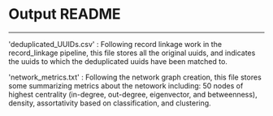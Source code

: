 # Output README
---
'deduplicated_UUIDs.csv' : Following record linkage work in the record_linkage pipeline, this file stores all the original uuids, and indicates the uuids to which the deduplicated uuids have been matched to.

'network_metrics.txt' : Following the network graph creation, this file stores some summarizing metrics about the netowork including: 50 nodes of highest centrality (in-degree, out-degree, eigenvector, and 
betweenness), density, assortativity based on classification, and clustering.
